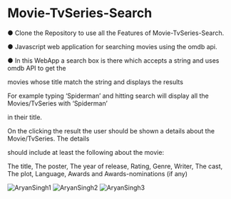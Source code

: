 # Movie-TvSeries-Search

● Clone the Repository to use all the Features of Movie-TvSeries-Search.

● Javascript web application for searching movies using the omdb api.

● In this WebApp a search box is there which accepts a string and uses omdb API to get the

movies whose title match the string and displays the results

For example typing ‘Spiderman’ and hitting search will display all the Movies/TvSeries with ‘Spiderman’

in their title.

On the clicking the result the user should be shown a details about the Movie/TvSeries. The details

should include at least the following about the movie:

The title, The poster, The year of release, Rating, Genre, Writer, The cast, The plot, Language, Awards and Awards-nominations (if any)

![AryanSingh1](https://user-images.githubusercontent.com/96579866/147846961-b8b80f13-07fd-4903-a1ec-968af9876c88.png)
![AryanSingh2](https://user-images.githubusercontent.com/96579866/147846962-6834b483-eddc-4238-b6e2-96e6382dd912.png)
![AryanSingh3](https://user-images.githubusercontent.com/96579866/147846963-ec942244-45e5-4b6e-9f37-9f7e1123f740.png)
